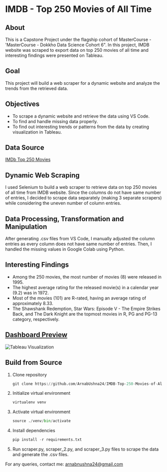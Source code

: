 # IMDB - Top 250 Movies of All Time

## About
This is a Capstone Project under the flagship cohort of MasterCourse - 'MasterCourse - Dokkho Data Science Cohort 6". In this project, IMDB website was scraped to export data on top 250 movies of all time and interesting findings were presented on Tableau.

## Goal
This project will build a web scraper for a dynamic website and analyze the trends from the retrieved data.

## Objectives
* To scrape a dynamic website and retrieve the data using VS Code.
* To find and handle missing data properly.
* To find out interesting trends or patterns from the data by creating visualization in Tableau.

## Data Source
[IMDb Top 250 Movies](https://www.imdb.com/chart/top/?ref_=nv_mv_250)

## Dynamic Web Scraping
I used Selenium to build a web scraper to retrieve data on top 250 movies of all time from IMDB website. Since the columns do not have same number of entries, I decided to scrape data separately (making 3 separate scrapers) while considering the uneven number of column entries.

## Data Processing, Transformation and Manipulation
After generating .csv files from VS Code, I manually adjusted the column entries as every column does not have same number of entries. Then, I handled the missing values in Google Colab using Python.

## Interesting Findings
* Among the 250 movies, the most number of movies (8) were released in 1995.
* The highest average rating for the released movie(s) in a calendar year (9.2) was in 1972.
* Most of the movies (101) are R-rated, having an average rating of approximately 8.33.
* The Shawshank Redemption, Star Wars: Episode V - The Empire Strikes Back, and The Dark Knight are the topmost movies in R, PG and PG-13 category, respectively.

## [Dashboard Preview](https://public.tableau.com/app/profile/arnab.naha.ushna/viz/Top250IMDBMovies_17382266796240/Top250IMDBMovies)
![Tableau Visualization](https://github.com/ArnabUshna24/IMDB-Top-250-Movies-of-All-Time/blob/main/Dashboard.jpg)

## Build from Source
1. Clone repository
   ```python
   git clone https://github.com/ArnabUshna24/IMDB-Top-250-Movies-of-All-Time.git
2. Initialize virtual environment
   ```python
   virtualenv venv
3. Activate virtual environment
   ```python
   source ./venv/bin/activate
4. Install dependencies
   ```python
   pip install -r requirements.txt
5. Run scraper.py, scraper_2.py, and scraper_3.py files to scrape the data and generate the .csv files.


For any queries, contact me: arnabnushna24@gmail.com
